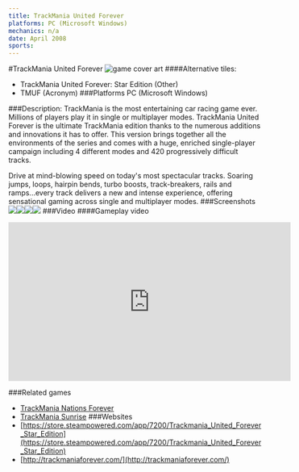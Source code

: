 ```yaml
---
title: TrackMania United Forever
platforms: PC (Microsoft Windows)
mechanics: n/a
date: April 2008
sports: 
---
```

#TrackMania United Forever
![game cover art](//images.igdb.com/igdb/image/upload/t_cover_big/x0fofrs1x00nexgbwr7y.jpg "Logo Title Text 1")
####Alternative tiles:
* TrackMania United Forever: Star Edition (Other)
* TMUF (Acronym)
###Platforms
PC (Microsoft Windows)

###Description:
TrackMania is the most entertaining car racing game ever. Millions of players play it in single or multiplayer modes. TrackMania United Forever is the ultimate TrackMania edition thanks to the numerous additions and innovations it has to offer. This version brings together all the environments of the series and comes with a huge, enriched single-player campaign including 4 different modes and 420 progressively difficult tracks. 
 
Drive at mind-blowing speed on today's most spectacular tracks. Soaring jumps, loops, hairpin bends, turbo boosts, track-breakers, rails and ramps...every track delivers a new and intense experience, offering sensational gaming across single and multiplayer modes.
###Screenshots
<a target="_blank" rel="noopener noreferrer" href="//images.igdb.com/igdb/image/upload/t_cover_big/lz69wv7nvzjmupok2myx.jpg"><img src="//images.igdb.com/igdb/image/upload/t_thumb/lz69wv7nvzjmupok2myx.jpg"/></a><a target="_blank" rel="noopener noreferrer" href="//images.igdb.com/igdb/image/upload/t_cover_big/qup9qhrtcstj0xqpjjlv.jpg"><img src="//images.igdb.com/igdb/image/upload/t_thumb/qup9qhrtcstj0xqpjjlv.jpg"/></a><a target="_blank" rel="noopener noreferrer" href="//images.igdb.com/igdb/image/upload/t_cover_big/isg5ew0j1lxlou9dxoee.jpg"><img src="//images.igdb.com/igdb/image/upload/t_thumb/isg5ew0j1lxlou9dxoee.jpg"/></a><a target="_blank" rel="noopener noreferrer" href="//images.igdb.com/igdb/image/upload/t_cover_big/cj8y2odqj3zpj3if5dgj.jpg"><img src="//images.igdb.com/igdb/image/upload/t_thumb/cj8y2odqj3zpj3if5dgj.jpg"/></a>
###Video
####Gameplay video

<iframe width="560" height="315" src="https://www.youtube.com/embed/29rPT2w7F5k" frameborder="0" allowfullscreen></iframe>

###Related games
* [TrackMania Nations Forever](/games/trackmania-nations-forever-15773/)
* [TrackMania Sunrise](/games/trackmania-sunrise-22294/)
###Websites
* [https://store.steampowered.com/app/7200/Trackmania_United_Forever_Star_Edition](https://store.steampowered.com/app/7200/Trackmania_United_Forever_Star_Edition)
* [http://trackmaniaforever.com/](http://trackmaniaforever.com/)
